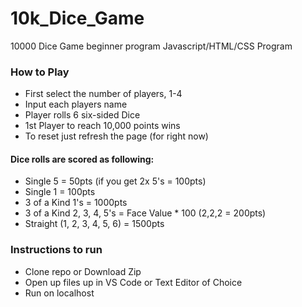 # 10k_Dice_Game
10000 Dice Game beginner program Javascript/HTML/CSS Program

### How to Play
- First select the number of players, 1-4
- Input each players name
- Player rolls 6 six-sided Dice 
- 1st Player to reach 10,000 points wins
- To reset just refresh the page (for right now)
#### Dice rolls are scored as following: 
- Single 5 = 50pts (if you get 2x 5's = 100pts)
- Single 1 = 100pts
- 3 of a Kind 1's = 1000pts
- 3 of a Kind 2, 3, 4, 5's = Face Value * 100 (2,2,2 = 200pts)
- Straight (1, 2, 3, 4, 5, 6) = 1500pts


### Instructions to run
- Clone repo or Download Zip
- Open up files up in VS Code or Text Editor of Choice
- Run on localhost

